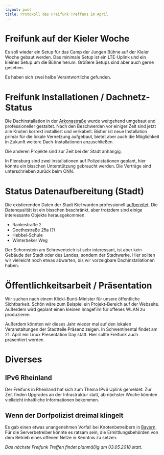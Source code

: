 ```yaml
---
layout: post
title: Protokoll des Freifunk Treffens im April
---
```

# Freifunk auf der Kieler Woche

Es soll wieder ein Setup für das Camp der Jungen Bühne auf der Kieler Woche gebaut werden. Das minimale Setup ist ein LTE-Uplink und ein kleines Setup um die Bühne herum. Größere Setups sind aber auch gerne gesehen.

Es haben sich zwei halbe Verantwortliche gefunden.

# Freifunk Installationen / Dachnetz-Status

Die Dachinstallation in der [Arkonastraße][1] wurde weitgehend umgebaut und professioneller gestaltet.
Nach den Beschwerden vor einiger Zeit sind jetzt alle Knoten korrekt installiert und verkabelt.
Bisher ist neue Installation primär für die lokale Vernetzung aufgebaut, bietet aber auch die Möglichkeit in Zukunft weitere Dach-Installationen anzuschließen.

Die anderen Projekte sind zur Zeit bei der Stadt anhängig.

In Flensburg sind zwei Installationen auf Polizeistationen geplant, hier könnte ein bisschen Unterstützung gebraucht werden. Die Verträge sind unterschrieben zurück beim ONN.

# Status Datenaufbereitung (Stadt)

Die existierenden Daten der Stadt Kiel wurden professionell [aufbereitet][2]. Die Datenqualität ist ein bisschen beschränkt, aber trotzdem sind einige interessante Objekte herausgekommen.

* Rankestraße 2
* Goethestraße 25a (?)
* Hebbel-Schule
* Winterbeker Weg

Der Schornstein am Schreventeich ist sehr interessant, ist aber kein Gebäude der Stadt oder des Landes, sondern der Stadtwerke. Hier sollten wir vielleicht noch etwas abwarten, bis wir vorzeigbare Dachinstallationen haben.

# Öffentlichkeitsarbeit / Präsentation

Wir suchen nach einem Klicki-Bunti-Minister für unsere öffentliche Sichtbarkeit. Schön wäre zum Beispiel ein Projekt-Bereich auf der Webseite. Außerdem wird geplant einen kleinen Imagefilm für offenes WLAN zu produzieren.

Außerdem könnten wir dieses Jahr wieder mal auf den lokalen Veranstaltungen der Stadtteile Präsenz zeigen. In Schwentinental findet am 21. April ein Linux Presentation Day statt. Hier sollte Freifunk auch präsentiert werden.

# Diverses

## IPv6 Rheinland

Der Freifunk in Rheinland hat sich zum Thema IPv6 Uplink gemeldet. Zur Zeit finden Upgrades an der Infrastruktur statt, ab nächster Woche könnten vielleicht inhaltliche Informationen bekommen.

## Wenn der Dorfpolizist dreimal klingelt

Es gab einen etwas unangenehmen Vorfall bei Knotenbetreibern in [Bayern][3]. Für die Serverbetreiber könnte es ratsam sein, die Ermittlungsbehörden von dem Betrieb eines offenen Netze in Kenntnis zu setzen.

 [1]: https://freifunk.in-kiel.de/blog/2018/03/08/arkonastrasse.html
 [2]: https://gist.github.com/franziskaweng/
 [3]: https://media.ccc.de/v/SFFFAQ

*Das nächste Freifunk Treffen findet planmäßig am 03.05.2018 statt.*
